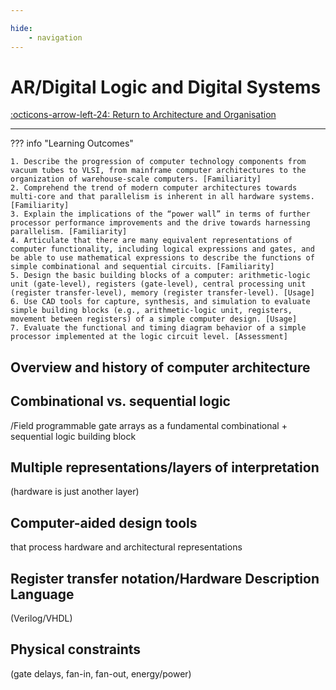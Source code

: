 ```yaml
---

hide:
    - navigation 
---
```

# AR/Digital Logic and Digital Systems

[:octicons-arrow-left-24: Return to Architecture and Organisation](/Bodies-of-Knowledge/Architecture-Organisation/)

---

??? info "Learning Outcomes"

    1. Describe the progression of computer technology components from vacuum tubes to VLSI, from mainframe computer architectures to the organization of warehouse-scale computers. [Familiarity]
    2. Comprehend the trend of modern computer architectures towards multi-core and that parallelism is inherent in all hardware systems. [Familiarity]
    3. Explain the implications of the “power wall” in terms of further processor performance improvements and the drive towards harnessing parallelism. [Familiarity]
    4. Articulate that there are many equivalent representations of computer functionality, including logical expressions and gates, and be able to use mathematical expressions to describe the functions of simple combinational and sequential circuits. [Familiarity]
    5. Design the basic building blocks of a computer: arithmetic-logic unit (gate-level), registers (gate-level), central processing unit (register transfer-level), memory (register transfer-level). [Usage]
    6. Use CAD tools for capture, synthesis, and simulation to evaluate simple building blocks (e.g., arithmetic-logic unit, registers, movement between registers) of a simple computer design. [Usage]
    7. Evaluate the functional and timing diagram behavior of a simple processor implemented at the logic circuit level. [Assessment]

## Overview and history of computer architecture

## Combinational vs. sequential logic

/Field programmable gate arrays as a fundamental combinational + sequential logic building block

## Multiple representations/layers of interpretation

 (hardware is just another layer)

## Computer-aided design tools

 that process hardware and architectural representations

## Register transfer notation/Hardware Description Language 

(Verilog/VHDL)

## Physical constraints 

(gate delays, fan-in, fan-out, energy/power)